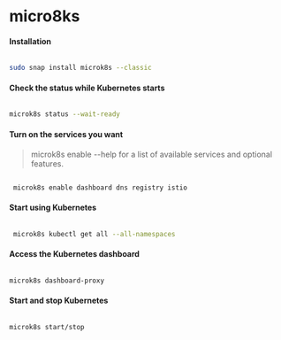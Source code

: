 # micro8ks

#### Installation

```bash

sudo snap install microk8s --classic 

```

#### Check the status while Kubernetes starts 

```bash

microk8s status --wait-ready

```

#### Turn on the services you want

> microk8s enable --help for a list of available services and optional features. 

```bash

 microk8s enable dashboard dns registry istio 

```

####  Start using Kubernetes 

```bash

 microk8s kubectl get all --all-namespaces 

```

####  Access the Kubernetes dashboard 

```bash

microk8s dashboard-proxy

```

#### Start and stop Kubernetes

```bash

microk8s start/stop

```
